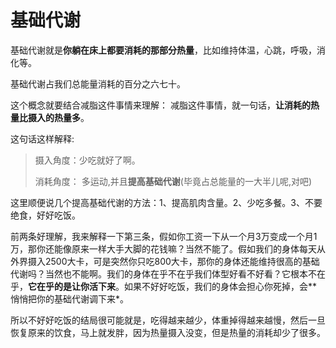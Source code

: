 # 基础代谢

基础代谢就是**你躺在床上都要消耗的那部分热量**，比如维持体温，心跳，呼吸，消化等。

基础代谢占我们总能量消耗的百分之六七十。

这个概念就要结合减脂这件事情来理解：
减脂这件事情，就一句话，**让消耗的热量比摄入的热量多**。

这句话这样解释:

> 摄入角度：少吃就好了啊。
>
> 消耗角度：
> 多运动,并且**提高基础代谢**(毕竟占总能量的一大半儿呢,对吧)

这里顺便说几个提高基础代谢的方法：1、提高肌肉含量。2、少吃多餐。3、不要绝食，好好吃饭。

前两条好理解，我来解释一下第三条，假如你工资一下从一个月3万变成一个月1万，那你还能像原来一样大手大脚的花钱嘛？当然不能了。假如我们的身体每天从外界摄入2500大卡，可是突然你只吃800大卡，那你的身体还能维持很高的基础代谢吗？当然也不能啊。我们的身体在乎不在乎我们体型好看不好看？它根本不在乎，**它在乎的是让你活下来**。如果不好好吃饭，我们的身体会担心你死掉，会**悄悄把你的基础代谢调下来*。

所以不好好吃饭的结局很可能就是，吃得越来越少，体重掉得越来越慢，然后一旦恢复原来的饮食，马上就发胖，因为热量摄入没变，但是热量的消耗却少了很多。